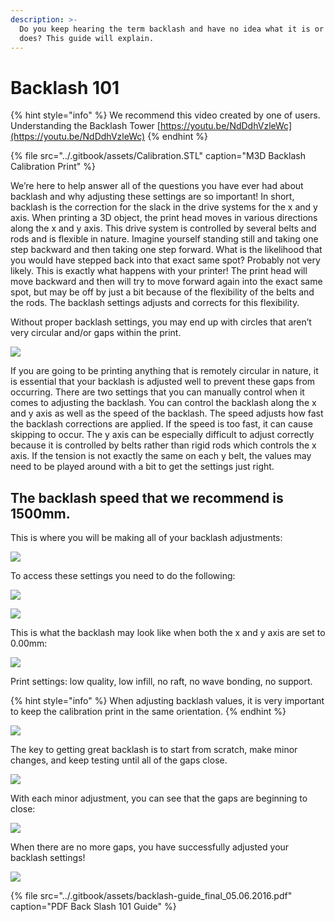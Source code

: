 ```yaml
---
description: >-
  Do you keep hearing the term backlash and have no idea what it is or what it
  does? This guide will explain.
---
```


# Backlash 101

{% hint style="info" %}
We recommend this video created by one of users.  
Understanding the Backlash Tower  [https://youtu.be/NdDdhVzleWc](https://youtu.be/NdDdhVzleWc)
{% endhint %}


{% file src="../.gitbook/assets/Calibration.STL" caption="M3D Backlash Calibration Print" %}


We’re here to help answer all of the questions you have ever had about backlash and why adjusting these settings are so important! In short, backlash is the correction for the slack in the drive systems for the x and y axis. When printing a 3D object, the print head moves in various directions along the x and y axis. This drive system is controlled by several belts and rods and is flexible in nature. Imagine yourself standing still and taking one step backward and then taking one step forward. What is the likelihood that you would have stepped back into that exact same spot? Probably not very likely. This is exactly what happens with your printer! The print head will move backward and then will try to move forward again into the exact same spot, but may be off by just a bit because of the flexibility of the belts and the rods. The backlash settings adjusts and corrects for this flexibility.

Without proper backlash settings, you may end up with circles that aren’t very circular and/or gaps within the print.

![](../.gitbook/assets/image%20%2819%29.png)

If you are going to be printing anything that is remotely circular in nature, it is essential that your backlash is adjusted well to prevent these gaps from occurring. There are two settings that you can manually control when it comes to adjusting the backlash. You can control the backlash along the x and y axis as well as the speed of the backlash. The speed adjusts how fast the backlash corrections are applied. If the speed is too fast, it can cause skipping to occur. The y axis can be especially difficult to adjust correctly because it is controlled by belts rather than rigid rods which controls the x axis. If the tension is not exactly the same on each y belt, the values may need to be played around with a bit to get the settings just right.

## The backlash speed that we recommend is 1500mm.

 This is where you will be making all of your backlash adjustments:

![](../.gitbook/assets/image%20%2812%29.png)

  
 To access these settings you need to do the following:

![](../.gitbook/assets/image%20%281%29.png)

  


![](../.gitbook/assets/image%20%286%29.png)

  
 This is what the backlash may look like when both the x and y axis are set to 0.00mm:

![](../.gitbook/assets/image%20%283%29.png)

  
 Print settings: low quality, low infill, no raft, no wave bonding, no support.

{% hint style="info" %}
 When adjusting backlash values, it is very important to keep the calibration print in the same orientation.
{% endhint %}

![](../.gitbook/assets/image%20%2818%29.png)

 The key to getting great backlash is to start from scratch, make minor changes, and keep testing until all of the gaps close.

![](../.gitbook/assets/image%20%284%29.png)

  
 With each minor adjustment, you can see that the gaps are beginning to close:

![](../.gitbook/assets/image%20%2817%29.png)

  
 When there are no more gaps, you have successfully adjusted your backlash settings!

![](../.gitbook/assets/image%20%288%29.png)

{% file src="../.gitbook/assets/backlash-guide\_final\_05.06.2016.pdf" caption="PDF Back Slash 101 Guide" %}





